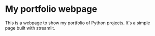 # My portfolio webpage
This is a webpage to show my portfolio of Python projects.
It's a simple page built with streamlit.
